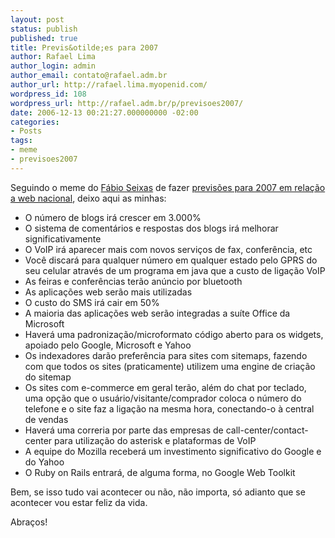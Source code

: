 ```yaml
---
layout: post
status: publish
published: true
title: Previs&otilde;es para 2007
author: Rafael Lima
author_login: admin
author_email: contato@rafael.adm.br
author_url: http://rafael.lima.myopenid.com/
wordpress_id: 108
wordpress_url: http://rafael.adm.br/p/previsoes2007/
date: 2006-12-13 00:21:27.000000000 -02:00
categories:
- Posts
tags:
- meme
- previsoes2007
---
```

Seguindo o meme do <a href="http://blog.fabioseixas.com.br/">F&aacute;bio Seixas</a> de fazer <a href="http://blog.fabioseixas.com.br/archives/2006/12/2007.html">previs&otilde;es para 2007 em rela&ccedil;&atilde;o a web nacional</a>, deixo aqui as minhas:
<ul>
	<li>O n&uacute;mero de blogs ir&aacute; crescer em 3.000%</li>
	<li>O sistema de coment&aacute;rios e respostas dos blogs ir&aacute; melhorar significativamente</li>
	<li>O VoIP ir&aacute; aparecer mais com novos servi&ccedil;os de fax, confer&ecirc;ncia, etc</li>
	<li>Voc&ecirc; discar&aacute; para qualquer n&uacute;mero em qualquer estado pelo GPRS do seu celular atrav&eacute;s de um programa em java que a custo de liga&ccedil;&atilde;o VoIP</li>
	<li>As feiras e confer&ecirc;ncias ter&atilde;o an&uacute;ncio por bluetooth</li>
	<li>As aplica&ccedil;&otilde;es web ser&atilde;o mais utilizadas</li>
	<li>O custo do SMS ir&aacute; cair em 50%</li>
	<li>A maioria das aplica&ccedil;&otilde;es web ser&atilde;o integradas a su&iacute;te Office da Microsoft</li>
	<li>Haver&aacute; uma padroniza&ccedil;&atilde;o/microformato c&oacute;digo aberto para os widgets, apoiado pelo Google, Microsoft e Yahoo</li>
	<li>Os indexadores dar&atilde;o prefer&ecirc;ncia para sites com sitemaps, fazendo com que todos os sites (praticamente) utilizem uma engine de cria&ccedil;&atilde;o do sitemap</li>
	<li>Os sites com e-commerce em geral ter&atilde;o, al&eacute;m do chat por teclado, uma op&ccedil;&atilde;o que o usu&aacute;rio/visitante/comprador coloca o n&uacute;mero do telefone e o site faz a liga&ccedil;&atilde;o na mesma hora, conectando-o &agrave; central de vendas</li>
	<li>Haver&aacute; uma correria por parte das empresas de call-center/contact-center para utiliza&ccedil;&atilde;o do asterisk e plataformas de VoIP</li>
	<li>A equipe do Mozilla receber&aacute; um investimento significativo do Google e do Yahoo</li>
	<li>O Ruby on Rails entrar&aacute;, de alguma forma, no Google Web Toolkit</li>
</ul>

Bem, se isso tudo vai acontecer ou n&atilde;o, n&atilde;o importa, s&oacute; adianto que se acontecer vou estar feliz da vida.

Abra&ccedil;os!
